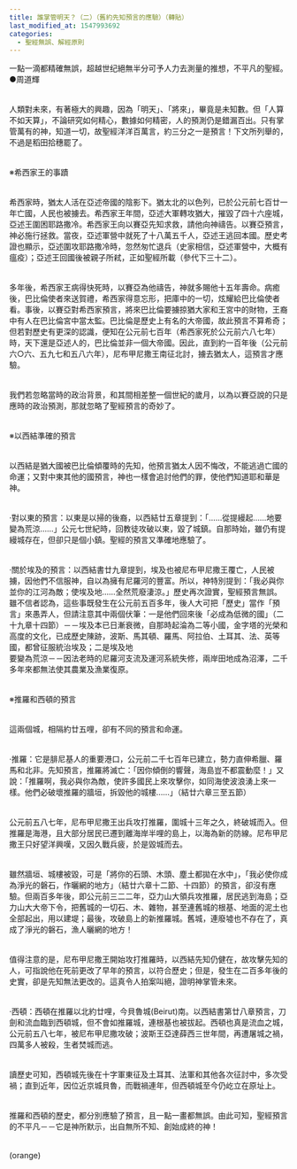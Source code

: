 ```yaml
---
title: 誰掌管明天？（二）（舊約先知預言的應驗）（轉貼）
last_modified_at: 1547993692
categories:
  - 聖經無誤、解經原則
---
```


一點一滴都精確無誤，超越世纪絕無半分可予人力去測量的推想，不平凡的聖經。<!--more-->●周道輝 <br><br><br>人類對未來，有著極大的興趣，因為「明天」、「將來」，畢竟是未知數。但「人算不如天算」，不論研究如何精心，數據如何精密，人的預測仍是錯漏百出。只有掌管萬有的神，知道一切，故聖經洋洋百萬言，約三分之一是預言！下文所列舉的，不過是稻田拾穗罷了。 <br><br><br>※希西家王的事蹟 <br><br><br>希西家時，猶太人活在亞述帝國的陰影下。猶太北的以色列，已於公元前七百廿一年亡國，人民也被擄去。希西家王年間，亞述大軍轉攻猶大，摧毀了四十六座城，亞述王圍困耶路撒冷。希西家王向以賽亞先知求救，請他向神禱告。以賽亞預言，神必施行拯救。當夜，亞述軍營中就死了十八萬五千人，亞述王逃回本國。歷史考證也顯示，亞述圍攻耶路撒冷時，忽然匆忙退兵（史家相信，亞述軍營中，大概有瘟疫）；亞述王回國後被親子所弒，正如聖經所載（參代下三十二）。 <br><br><br>多年後，希西家王病得快死時，以賽亞為他禱告，神就多賜他十五年壽命。病癒後，巴比倫使者來送賀禮，希西家得意忘形，把庫中的一切，炫耀給巴比倫使者看。事後，以賽亞對希西家預言，將來巴比倫要擄掠猶大家和王宮中的財物，王裔中有人在巴比倫宮中當太監。巴比倫是歷史上有名的大帝國，故此預言不算希奇；但若對歷史有更深的認識，便知在公元前七百年（希西家死於公元前六八七年）時，天下還是亞述人的，巴比倫並非一個大帝國。因此，直到約一百年後（公元前六○六、五九七和五八六年），尼布甲尼撒王南征北討，擄去猶太人，這預言才應驗。 <br><br><br>我們若忽略當時的政治背景，和其間相差整一個世紀的歲月，以為以賽亞說的只是應時的政治預測，那就忽略了聖經預言的奇妙了。 <br><br><br>※以西結準確的預言 <br><br><br>以西結是猶大國被巴比倫傾覆時的先知，他預言猶太人因不悔改，不能逃過亡國的命運；又對中東其他的國預言，神也一樣會追討他們的罪，使他們知道耶和華是神。 <br><br><br>‧對以東的預言：以東是以掃的後裔，以西結廿五章提到：「……從提縵起……地要變為荒涼……」公元七世紀時，回教徒攻破以東，毀了城鎮。自那時始，雖仍有提縵城存在，但卻只是個小鎮。聖經的預言又準確地應驗了。 <br><br><br>‧關於埃及的預言：以西結書廿九章提到，埃及也被尼布甲尼撒王覆亡，人民被擄，因他們不信服神，自以為擁有尼羅河的豐富。所以，神特別提到：「我必與你並你的江河為敵；使埃及地……全然荒廢淒涼。」歷史再次證實，聖經預言無誤。雖不信者認為，這些事既發生在公元前五百多年，後人大可把「歷史」當作「預言」來愚弄人，但請注意其中兩個伏筆：一是他們回來後「必成為低微的國」（二十九章十四節）－－埃及本已日漸衰微，自那時起淪為二等小國，金字塔的光榮和高度的文化，已成歷史陳跡，波斯、馬其頓、羅馬、阿拉伯、土耳其、法、英等國，都曾征服統治埃及；二是埃及地 <br>要變為荒涼－－因法老時的尼羅河支流及運河系統失修，兩岸田地成為沼澤，二千多年來都無法使其農業及漁業復原。 <br><br><br>※推羅和西頓的預言 <br><br><br>這兩個城，相隔約廿五哩，卻有不同的預言和命運。 <br><br><br>‧推羅：它是腓尼基人的重要港口，公元前二千七百年已建立，勢力直伸希臘、羅馬和北非。先知預言，推羅將滅亡：「因你傾倒的響聲，海島豈不都震動麼！」又說：「推羅啊，我必與你為敵，使許多國民上來攻擊你，如同海使波浪湧上來一樣。他們必破壞推羅的牆垣，拆毀他的城樓……」（結廿六章三至五節） <br><br><br>公元前五八七年，尼布甲尼撒王出兵攻打推羅，圍城十三年之久，終破城而入。但推羅是海港，且大部分居民已遷到離海岸半哩的島上，以海為新的防線。尼布甲尼撒王只好望洋興嘆，又因久戰兵疲，於是毀城而去。 <br><br><br>雖然牆垣、城樓被毀，可是「將你的石頭、木頭、塵土都拋在水中」，「我必使你成為淨光的磐石，作曬網的地方」（結廿六章十二節、十四節）的預言，卻沒有應驗。但兩百多年後，即公元前三二二年，亞力山大領兵攻推羅，居民逃到海島；亞力山大大帝下令，把舊城的一切石、木、雜物，甚至連舊城的根基、地面的泥土也全部起出，用以建堤；最後，攻破島上的新推羅城。舊城，連廢墟也不存在了，真成了淨光的磐石，漁人曬網的地方！ <br><br><br>值得注意的是，尼布甲尼撒王開始攻打推羅時，以西結先知仍健在，故攻擊先知的人，可指說他在死前更改了早年的預言，以符合歷史；但是，發生在二百多年後的史實，卻是先知無法更改的。這真令人拍案叫絕，證明神掌管未來。 <br><br><br>‧西頓：西頓在推羅以北約廿哩，今貝魯城(Beirut)南。以西結書第廿八章預言，刀劍和流血臨到西頓城，但不會如推羅城，連根基也被拔起。西頓也真是流血之城，公元前五八七年，被尼布甲尼撒攻破；波斯王亞達薛西三世年間，再遭屠城之禍，四萬多人被殺，生者焚城而逃。 <br><br><br>讀歷史可知，西頓城先後在十字軍東征及土耳其、法軍和其他各次征討中，多次受禍；直到近年，因位近京城貝魯，而戰禍連年，但西頓城至今仍屹立在原址上。 <br><br><br>推羅和西頓的歷史，都分別應驗了預言，且一點一畫都無誤。由此可知，聖經預言的不平凡－－它是神所默示，出自無所不知、創始成終的神！ <br><br><br>(orange)<br><br><br><br><br><br>
